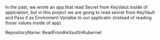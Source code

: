 ﻿
In the past, we wrote an app that read Secret from KeyValut inside of applciation, but
in this project we are going to read secret from KeyVault and Pass it as Enviroment Varialbe to our applicatin (instead of reading those values inside of app)

RepositoryName: ReadFromKeVaultInKubernet

